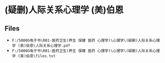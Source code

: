 # (疑删)人际关系心理学 (美)伯恩

## Files

- `F:/5000G电子书\R01-医药卫生(养生 保健 医药 心理学)\心理学\(疑删)人际关系心理学 (美)伯恩\人际关系心理学.pdf`
- `F:/5000G电子书\R01-医药卫生(养生 保健 医药 心理学)\心理学\(疑删)人际关系心理学 (美)伯恩\files.txt`
